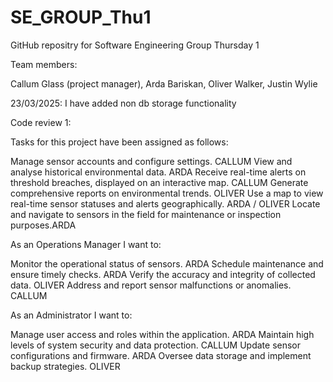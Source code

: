 # SE_GROUP_Thu1

GitHub repositry for Software Engineering Group Thursday 1

Team members:

Callum Glass (project manager), Arda Bariskan, Oliver Walker, Justin Wylie

23/03/2025: I have added non db storage functionality

Code review 1:

Tasks for this project have been assigned as follows:
 
Manage sensor accounts and configure settings.  CALLUM
View and analyse historical environmental data.  ARDA
Receive real-time alerts on threshold breaches, displayed on an interactive map. CALLUM
Generate comprehensive reports on environmental trends. OLIVER
Use a map to view real-time sensor statuses and alerts geographically. ARDA / OLIVER
Locate and navigate to sensors in the field for maintenance or inspection purposes.ARDA
 
As an Operations Manager I want to:
 
Monitor the operational status of sensors. ARDA
Schedule maintenance and ensure timely checks. ARDA
Verify the accuracy and integrity of collected data. OLIVER
Address and report sensor malfunctions or anomalies. CALLUM
 
As an Administrator I want to:
 
Manage user access and roles within the application. ARDA 
Maintain high levels of system security and data protection. CALLUM
Update sensor configurations and firmware. ARDA
Oversee data storage and implement backup strategies. OLIVER










